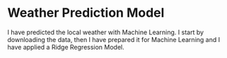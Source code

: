 # Weather Prediction Model
 I have predicted the local weather with Machine Learning. I start by downloading the data, then I have prepared it for Machine Learning and I have applied a Ridge Regression Model.
